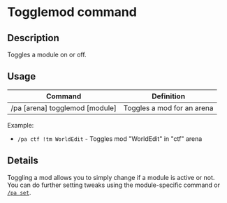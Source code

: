 # Togglemod command

## Description

Toggles a module on or off.

## Usage

Command |  Definition
------------- | -------------
/pa [arena] togglemod [module] | Toggles a mod for an arena

Example:
- `/pa ctf !tm WorldEdit` - Toggles mod "WorldEdit" in "ctf" arena

## Details

Toggling a mod allows you to simply change if a module is active or not. 
You can do further setting tweaks using the module-specific command or [`/pa set`](set.md).